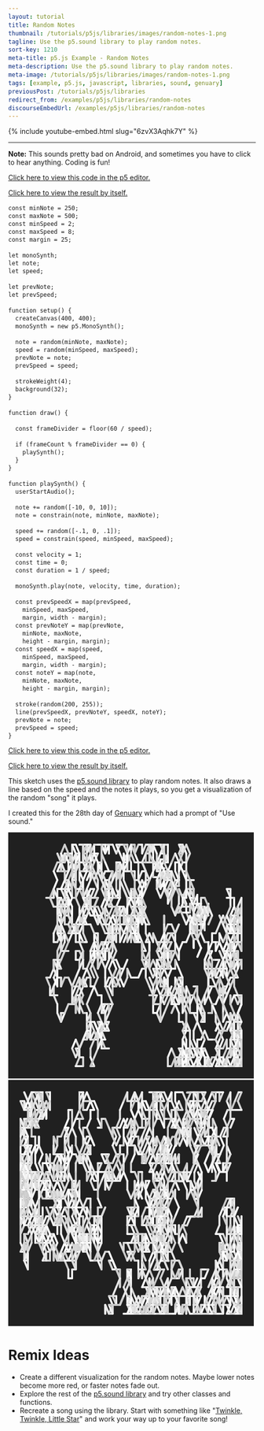 ```yaml
---
layout: tutorial
title: Random Notes
thumbnail: /tutorials/p5js/libraries/images/random-notes-1.png
tagline: Use the p5.sound library to play random notes.
sort-key: 1210
meta-title: p5.js Example - Random Notes
meta-description: Use the p5.sound library to play random notes.
meta-image: /tutorials/p5js/libraries/images/random-notes-1.png
tags: [example, p5.js, javascript, libraries, sound, genuary]
previousPost: /tutorials/p5js/libraries
redirect_from: /examples/p5js/libraries/random-notes
discourseEmbedUrl: /examples/p5js/libraries/random-notes
---
```


{% include youtube-embed.html slug="6zvX3Aqhk7Y" %}

---

**Note:** This sounds pretty bad on Android, and sometimes you have to click to hear anything. Coding is fun!

[Click here to view this code in the p5 editor.](https://editor.p5js.org/KevinWorkman/sketches/tXf5nV1cI)

[Click here to view the result by itself.](https://editor.p5js.org/KevinWorkman/present/tXf5nV1cI)

```
const minNote = 250;
const maxNote = 500;
const minSpeed = 2;
const maxSpeed = 8;
const margin = 25;

let monoSynth;
let note;
let speed;

let prevNote;
let prevSpeed;

function setup() {
  createCanvas(400, 400);
  monoSynth = new p5.MonoSynth();

  note = random(minNote, maxNote);
  speed = random(minSpeed, maxSpeed);
  prevNote = note;
  prevSpeed = speed;

  strokeWeight(4);
  background(32);
}

function draw() {

  const frameDivider = floor(60 / speed);

  if (frameCount % frameDivider == 0) {
    playSynth();
  }
}

function playSynth() {
  userStartAudio();

  note += random([-10, 0, 10]);
  note = constrain(note, minNote, maxNote);

  speed += random([-.1, 0, .1]);
  speed = constrain(speed, minSpeed, maxSpeed);

  const velocity = 1;
  const time = 0;
  const duration = 1 / speed;

  monoSynth.play(note, velocity, time, duration);

  const prevSpeedX = map(prevSpeed,
    minSpeed, maxSpeed,
    margin, width - margin);
  const prevNoteY = map(prevNote,
    minNote, maxNote,
    height - margin, margin);
  const speedX = map(speed,
    minSpeed, maxSpeed,
    margin, width - margin);
  const noteY = map(note,
    minNote, maxNote,
    height - margin, margin);

  stroke(random(200, 255));
  line(prevSpeedX, prevNoteY, speedX, noteY);
  prevNote = note;
  prevSpeed = speed;
}
```

[Click here to view this code in the p5 editor.](https://editor.p5js.org/KevinWorkman/sketches/tXf5nV1cI)

[Click here to view the result by itself.](https://editor.p5js.org/KevinWorkman/present/tXf5nV1cI)

This sketch uses the [p5.sound library](https://p5js.org/reference/#/libraries/p5.sound) to play random notes. It also draws a line based on the speed and the notes it plays, so you get a visualization of the random "song" it plays.

I created this for the 28th day of [Genuary](https://genuary2021.github.io/) which had a prompt of "Use sound."

![random notes](/tutorials/p5js/libraries/images/random-notes-2.png)
![random notes](/tutorials/p5js/libraries/images/random-notes-3.png)

# Remix Ideas

- Create a different visualization for the random notes. Maybe lower notes become more red, or faster notes fade out.
- Explore the rest of the [p5.sound library](https://p5js.org/reference/#/libraries/p5.sound) and try other classes and functions.
- Recreate a song using the library. Start with something like "[Twinkle, Twinkle, Little Star](https://en.wikipedia.org/wiki/Twinkle,_Twinkle,_Little_Star)" and work your way up to your favorite song!
